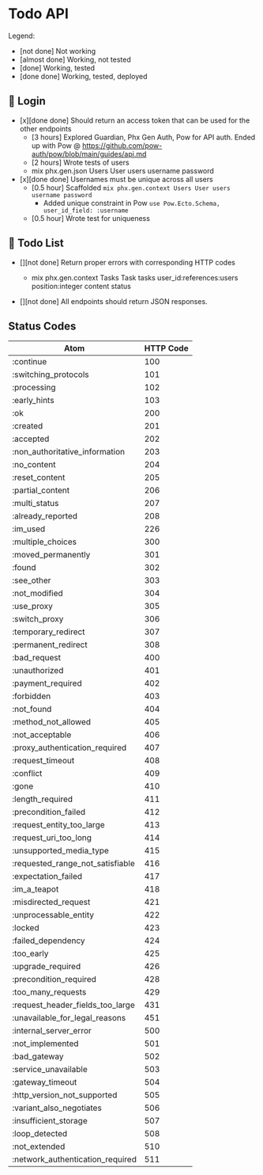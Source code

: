 # Todo API

Legend:
- [not done] Not working
- [almost done] Working, not tested
- [done] Working, tested
- [done done] Working, tested, deployed


## 🚪 Login

- [x][done done] Should return an access token that can be used for the other endpoints
  - [3 hours] Explored Guardian, Phx Gen Auth, Pow for API auth. Ended up with Pow @ https://github.com/pow-auth/pow/blob/main/guides/api.md 
  - [2 hours] Wrote tests of users
  - mix phx.gen.json Users User users username password
- [x][done done] Usernames must be unique across all users
  - [0.5 hour] Scaffolded `mix phx.gen.context Users User users username password`
    - Added unique constraint in Pow `use Pow.Ecto.Schema, user_id_field: :username`   
  - [0.5 hour] Wrote test for uniqueness


## 📓 Todo List

- [][not done] Return proper errors with corresponding HTTP codes
  - mix phx.gen.context Tasks Task tasks user_id:references:users position:integer content status

- [][not done] All endpoints should return JSON responses.


## Status Codes

Atom | HTTP Code
--- | ---
:continue | 100
:switching_protocols | 101
:processing | 102
:early_hints | 103
:ok | 200
:created | 201
:accepted | 202
:non_authoritative_information | 203
:no_content | 204
:reset_content | 205
:partial_content | 206
:multi_status | 207
:already_reported | 208
:im_used | 226
:multiple_choices | 300
:moved_permanently | 301
:found | 302
:see_other | 303
:not_modified | 304
:use_proxy | 305
:switch_proxy | 306
:temporary_redirect | 307
:permanent_redirect | 308
:bad_request | 400
:unauthorized | 401
:payment_required | 402
:forbidden | 403
:not_found | 404
:method_not_allowed | 405
:not_acceptable | 406
:proxy_authentication_required | 407
:request_timeout | 408
:conflict | 409
:gone | 410
:length_required | 411
:precondition_failed | 412
:request_entity_too_large | 413
:request_uri_too_long | 414
:unsupported_media_type | 415
:requested_range_not_satisfiable | 416
:expectation_failed | 417
:im_a_teapot | 418
:misdirected_request | 421
:unprocessable_entity | 422
:locked | 423
:failed_dependency | 424
:too_early | 425
:upgrade_required | 426
:precondition_required | 428
:too_many_requests | 429
:request_header_fields_too_large | 431
:unavailable_for_legal_reasons | 451
:internal_server_error | 500
:not_implemented | 501
:bad_gateway | 502
:service_unavailable | 503
:gateway_timeout | 504
:http_version_not_supported | 505
:variant_also_negotiates | 506
:insufficient_storage | 507
:loop_detected | 508
:not_extended | 510
:network_authentication_required | 511